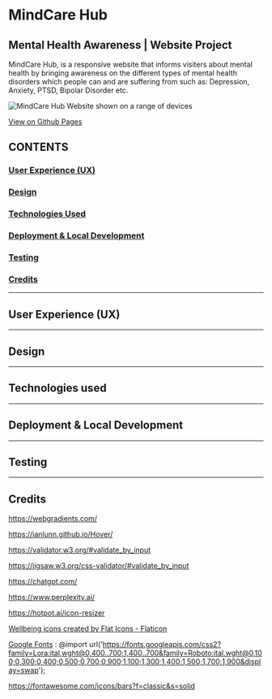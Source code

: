 #  MindCare Hub                
## Mental Health Awareness | Website Project

MindCare Hub, is a responsive website that informs visiters about mental health by bringing awareness on the different types of mental health disorders which people can and are suffering from such as: Depression, Anxiety, PTSD, Bipolar Disorder etc.  

![ MindCare Hub  Website shown on a range of devices](assets/images/     )


[View  on Github Pages]( url:link )


## CONTENTS

### [User Experience (UX)](#User-Experience-(UX))                     

### [Design](#Design) 


### [Technologies Used](#Technologies-Used) 


### [Deployment & Local Development](#Deployment-&-Local-Development) 


### [Testing](#Testing) 

### [Credits](#Credits) 

- - -



## User Experience (UX)

- - -

## Design

- - -

## Technologies used

- - -

## Deployment & Local Development


- - -

## Testing

- - -

## Credits


https://webgradients.com/

https://ianlunn.github.io/Hover/

https://validator.w3.org/#validate_by_input

https://jigsaw.w3.org/css-validator/#validate_by_input

https://chatgpt.com/

https://www.perplexity.ai/

https://hotpot.ai/icon-resizer


<a href="https://www.flaticon.com/free-icon/mental-health_3475728?term=mental&page=1&position=11&origin=style&related_id=3475728" title="wellbeing icons">Wellbeing icons created by Flat Icons - Flaticon</a>


[Google Fonts](https://fonts.google.com/)      : @import url('https://fonts.googleapis.com/css2?family=Lora:ital,wght@0,400..700;1,400..700&family=Roboto:ital,wght@0,100;0,300;0,400;0,500;0,700;0,900;1,100;1,300;1,400;1,500;1,700;1,900&display=swap');

https://fontawesome.com/icons/bars?f=classic&s=solid